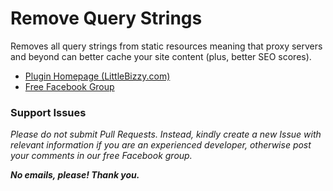 # Remove Query Strings

Removes all query strings from static resources meaning that proxy servers and beyond can better cache your site content (plus, better SEO scores).

* [Plugin Homepage (LittleBizzy.com)](https://www.littlebizzy.com/plugins/remove-query-strings)
* [Free Facebook Group](https://www.facebook.com/groups/littlebizzy/)

### Support Issues

*Please do not submit Pull Requests. Instead, kindly create a new Issue with relevant information if you are an experienced developer, otherwise post your comments in our free Facebook group.*

***No emails, please! Thank you.***
